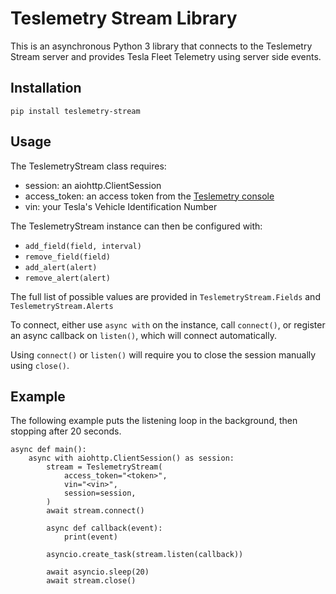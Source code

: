# Teslemetry Stream Library
This is an asynchronous Python 3 library that connects to the Teslemetry Stream server and provides Tesla Fleet Telemetry using server side events.

## Installation

`pip install teslemetry-stream`

## Usage

The TeslemetryStream class requires:

- session: an aiohttp.ClientSession
- access_token: an access token from the [Teslemetry console](https://teslemetry.com/console)
- vin: your Tesla's Vehicle Identification Number

The TeslemetryStream instance can then be configured with:
- `add_field(field, interval)`
- `remove_field(field)`
- `add_alert(alert)`
- `remove_alert(alert)`

The full list of possible values are provided in `TeslemetryStream.Fields` and `TeslemetryStream.Alerts`

To connect, either use `async with` on the instance, call `connect()`, or register an async callback on `listen()`, which will connect automatically.

Using `connect()` or `listen()` will require you to close the session manually using `close()`.

## Example
The following example puts the listening loop in the background, then stopping after 20 seconds.
```
async def main():
    async with aiohttp.ClientSession() as session:
        stream = TeslemetryStream(
            access_token="<token>",
            vin="<vin>",
            session=session,
        )
        await stream.connect()

        async def callback(event):
            print(event)

        asyncio.create_task(stream.listen(callback))

        await asyncio.sleep(20)
        await stream.close()
```